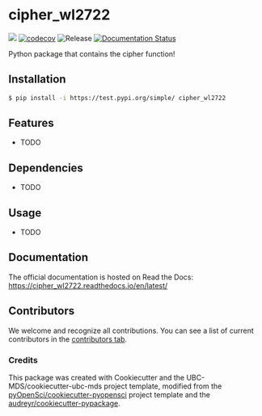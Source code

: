 # cipher_wl2722 

![](https://github.com/wanyinglixx/cipher_wl2722/workflows/build/badge.svg) [![codecov](https://codecov.io/gh/wanyinglixx/cipher_wl2722/branch/main/graph/badge.svg)](https://codecov.io/gh/wanyinglixx/cipher_wl2722) ![Release](https://github.com/wanyinglixx/cipher_wl2722/workflows/Release/badge.svg) [![Documentation Status](https://readthedocs.org/projects/cipher_wl2722/badge/?version=latest)](https://cipher_wl2722.readthedocs.io/en/latest/?badge=latest)

Python package that contains the cipher function!

## Installation

```bash
$ pip install -i https://test.pypi.org/simple/ cipher_wl2722
```

## Features

- TODO

## Dependencies

- TODO

## Usage

- TODO

## Documentation

The official documentation is hosted on Read the Docs: https://cipher_wl2722.readthedocs.io/en/latest/

## Contributors

We welcome and recognize all contributions. You can see a list of current contributors in the [contributors tab](https://github.com/wanyinglixx/cipher_wl2722/graphs/contributors).

### Credits

This package was created with Cookiecutter and the UBC-MDS/cookiecutter-ubc-mds project template, modified from the [pyOpenSci/cookiecutter-pyopensci](https://github.com/pyOpenSci/cookiecutter-pyopensci) project template and the [audreyr/cookiecutter-pypackage](https://github.com/audreyr/cookiecutter-pypackage).
